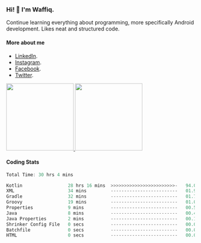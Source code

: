 ### Hi! 👋 I'm Waffiq.

Continue learning everything about programming, more specifically Android development. Likes neat and structured code.

#### More about me 
- [LinkedIn](https://www.linkedin.com/in/waffiqaziz/).
- [Instagram](https://www.instagram.com/waffiqaziz/).
- [Facebook](https://web.facebook.com/WaffiqAziz/).
- [Twitter](https://twitter.com/AzizWaffiq).

<p align="left">
<a href="https://github.com/waffiqaziz">
  <img height="180em" src="https://github-readme-stats-eight-theta.vercel.app/api?username=waffiqaziz&show_icons=true&theme=algolia&include_all_commits=true&count_private=true"/>
  <img height="180em" src="https://github-readme-stats-eight-theta.vercel.app/api/top-langs/?username=waffiqaziz&layout=compact&langs_count=8&theme=algolia"/>
</a>
</p>

#### Coding Stats
<!--START_SECTION:waka-->

```rust
Total Time: 30 hrs 4 mins

Kotlin                 28 hrs 16 mins  >>>>>>>>>>>>>>>>>>>>>>>>-   94.00 %
XML                    34 mins         -------------------------   01.92 %
Gradle                 32 mins         -------------------------   01.79 %
Groovy                 19 mins         -------------------------   01.07 %
Properties             9 mins          -------------------------   00.54 %
Java                   8 mins          -------------------------   00.49 %
Java Properties        2 mins          -------------------------   00.15 %
Shrinker Config File   0 secs          -------------------------   00.03 %
Batchfile              0 secs          -------------------------   00.01 %
HTML                   0 secs          -------------------------   00.00 %
```

<!--END_SECTION:waka-->
